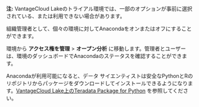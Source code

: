**注:** VantageCloud Lakeのトライアル環境では、一部のオプションが事前に選択されている、または利用できない場合があります。

組織管理者として、個々の環境に対してAnacondaをオンまたはオフにすることができます。

環境から **アクセス権を管理** \> **オープン分析** に移動します。管理者とユーザーは、環境のダッシュボードでAnacondaのステータスを確認することができます。

Anacondaが利用可能になると、データ サイエンティストは安全なPythonとRのリポジトリからパッケージをダウンロードしてインストールできるようになります。[VantageCloud Lake上のTeradata Package for Python](https://docs.teradata.com/access/sources/dita/topic?dita:topicPath=yoo1705519617505.dita) を参照してください。
